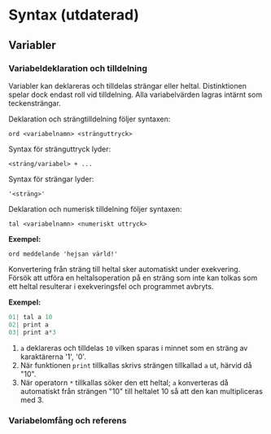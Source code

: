 # Syntax (utdaterad)

## Variabler

### Variabeldeklaration och tilldelning

Variabler kan deklareras och tilldelas strängar eller heltal. Distinktionen spelar dock endast roll vid tilldelning. Alla variabelvärden lagras intärnt som teckensträngar.

Deklaration och strängtilldelning följer syntaxen:

`ord <variabelnamn> <stränguttryck>`

Syntax för stränguttryck lyder:

`<sträng/variabel> + ...`

Syntax för strängar lyder:

`'<sträng>'`

Deklaration och numerisk tilldelning följer syntaxen:

`tal <variabelnamn> <numeriskt uttryck>`

**Exempel:**

`ord meddelande 'hejsan värld!'`

Konvertering från sträng till heltal sker automatiskt under exekvering. Försök att utföra en heltalsoperation på en sträng som inte kan tolkas som ett heltal resulterar i exekveringsfel och programmet avbryts.

**Exempel:**

```cpp
01| tal a 10
02| print a
03| print a*3
```

1. `a` deklareras och tilldelas `10` vilken sparas i minnet som en sträng av karaktärerna '1', '0'.
2. När funktionen `print` tillkallas skrivs strängen tillkallad `a` ut, härvid då "10".
3. När operatorn `*` tillkallas söker den ett heltal; `a` konverteras då automatiskt från strängen "10" till heltalet 10 så att den kan multipliceras med 3.

### Variabelomfång och referens


